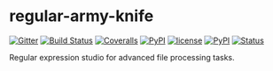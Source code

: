 # regular-army-knife

[![Gitter](https://img.shields.io/gitter/room/tiborsimon/regular-army-knife.svg?maxAge=2592000)](https://gitter.im/tiborsimon/regular-army-knife?utm_source=badge&utm_medium=badge&utm_campaign=pr-badge&utm_content=badge)
[![Build Status](https://travis-ci.org/tiborsimon/regular-army-knife.svg?branch=master)](https://travis-ci.org/tiborsimon/regular-army-knife)
[![Coveralls](https://img.shields.io/coveralls/tiborsimon/regular-army-knife.svg?maxAge=2592000)](https://coveralls.io/github/tiborsimon/regular-army-knife)
[![PyPI](https://img.shields.io/pypi/v/projects.svg?maxAge=2592000)](https://pypi.python.org/pypi?name=regular-army-knife&:action=display)
[![license](https://img.shields.io/github/license/tiborsimon/regular-army-knife.svg?maxAge=2592000)](https://github.com/tiborsimon/regular-army-knife#license)
[![PyPI](https://img.shields.io/pypi/dm/projects.svg?maxAge=2592000)](https://pypi.python.org/pypi?name=regular-army-knife&:action=display)
[![Status](https://img.shields.io/badge/status-under_development-yellow.svg)]()

Regular expression studio for advanced file processing tasks.
